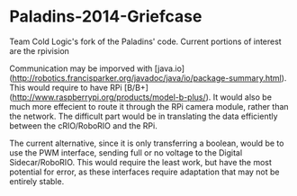 Paladins-2014-Griefcase
=======================

Team Cold Logic's fork of the Paladins' code. Current portions of interest are the rpivision

Communication may be imporved with [java.io] (http://robotics.francisparker.org/javadoc/java/io/package-summary.html). This would require to have RPi [B/B+] (http://www.raspberrypi.org/products/model-b-plus/). It would also be much more effecient to route it through the RPi camera module, rather than the network. The difficult part would be in translating the data efficiently between the cRIO/RoboRIO and the RPi.

The current alternative, since it is only transferring a boolean, would be to use the PWM interface, sending full or no voltage to the Digital Sidecar/RoboRIO. This would require the least work, but have the most potential for error, as these interfaces require adaptation that may not be entirely stable.

